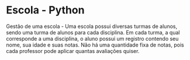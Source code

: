 # Escola - Python
Gestão de uma escola - Uma escola possui diversas turmas de alunos, sendo uma turma de alunos para cada disciplina. Em cada turma, a qual corresponde a uma disciplina, o aluno possui um registro contendo seu nome, sua idade e suas notas. Não há uma quantidade fixa de notas, pois cada professor pode aplicar quantas avaliações quiser.
